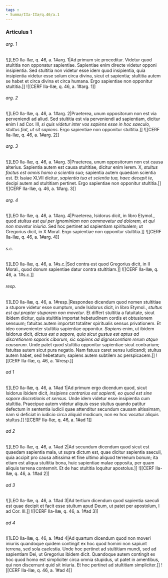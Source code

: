 ```yaml
---
tags : 
- Summa/IIa-IIæ/q.46/a.1
---
```


### Articulus 1

###### arg. 1
![[LEO IIa-IIæ, q. 46, a. 1#arg. 1|Ad primum sic proceditur. Videtur quod stultitia non opponatur sapientiae. Sapientiae enim directe videtur opponi insipientia. Sed stultitia non videtur esse idem quod insipientia, quia insipientia videtur esse solum circa divina, sicut et sapientia; stultitia autem se habet et circa divina et circa humana. Ergo sapientiae non opponitur stultitia.]]
![[CERF IIa-IIæ, q. 46, a. 1#arg. 1]]

###### arg. 2
![[LEO IIa-IIæ, q. 46, a. 1#arg. 2|Praeterea, unum oppositorum non est via perveniendi ad aliud. Sed stultitia est via perveniendi ad sapientiam, dicitur enim I ad Cor. III, *si quis videtur inter vos sapiens esse in hoc saeculo, stultus fiat, ut sit sapiens*. Ergo sapientiae non opponitur stultitia.]]
![[CERF IIa-IIæ, q. 46, a. 1#arg. 2]]

###### arg. 3
![[LEO IIa-IIæ, q. 46, a. 1#arg. 3|Praeterea, unum oppositorum non est causa alterius. Sapientia autem est causa stultitiae, dicitur enim Ierem. X, *stultus factus est omnis homo a scientia sua*; sapientia autem quaedam scientia est. Et Isaiae XLVII dicitur, *sapientia tua et scientia tua, haec decepit te*, decipi autem ad stultitiam pertinet. Ergo sapientiae non opponitur stultitia.]]
![[CERF IIa-IIæ, q. 46, a. 1#arg. 3]]

###### arg. 4
![[LEO IIa-IIæ, q. 46, a. 1#arg. 4|Praeterea, Isidorus dicit, in libro Etymol., quod *stultus est qui per ignominiam non commovetur ad dolorem, et qui non movetur iniuria*. Sed hoc pertinet ad sapientiam spiritualem; ut Gregorius dicit, in X Moral. Ergo sapientiae non opponitur stultitia.]]
![[CERF IIa-IIæ, q. 46, a. 1#arg. 4]]

###### s.c.
![[LEO IIa-IIæ, q. 46, a. 1#s.c.|Sed contra est quod Gregorius dicit, in II Moral., quod donum sapientiae datur contra stultitiam.]]
![[CERF IIa-IIæ, q. 46, a. 1#s.c.]]

###### resp.
![[LEO IIa-IIæ, q. 46, a. 1#resp.|Respondeo dicendum quod nomen stultitiae a stupore videtur esse sumptum, unde Isidorus dicit, in libro Etymol., *stultus est qui propter stuporem non movetur*. Et differt stultitia a fatuitate, sicut ibidem dicitur, quia stultitia importat hebetudinem cordis et obtusionem sensuum; fatuitas autem importat totaliter spiritualis sensus privationem. Et ideo convenienter stultitia sapientiae opponitur. *Sapiens* enim, ut ibidem Isidorus dicit, *dictus est a sapore, quia sicut gustus est aptus ad discretionem saporis ciborum, sic sapiens ad dignoscentiam rerum atque causarum*. Unde patet quod stultitia opponitur sapientiae sicut contrarium; fatuitas autem sicut pura negatio. Nam fatuus caret sensu iudicandi; stultus autem habet, sed hebetatum; sapiens autem subtilem ac perspicacem.]]
![[CERF IIa-IIæ, q. 46, a. 1#resp.]]

###### ad 1
![[LEO IIa-IIæ, q. 46, a. 1#ad 1|Ad primum ergo dicendum quod, sicut Isidorus ibidem dicit, *insipiens contrarius est sapienti, eo quod est sine sapore discretionis et sensus*. Unde idem videtur esse insipientia cum stultitia. Praecipue autem videtur aliquis esse stultus quando patitur defectum in sententia iudicii quae attenditur secundum causam altissimam, nam si deficiat in iudicio circa aliquid modicum, non ex hoc vocatur aliquis stultus.]]
![[CERF IIa-IIæ, q. 46, a. 1#ad 1]]

###### ad 2
![[LEO IIa-IIæ, q. 46, a. 1#ad 2|Ad secundum dicendum quod sicut est quaedam sapientia mala, ut supra dictum est, quae dicitur sapientia saeculi, quia accipit pro causa altissima et fine ultimo aliquod terrenum bonum; ita etiam est aliqua stultitia bona, huic sapientiae malae opposita, per quam aliquis terrena contemnit. Et de hac stultitia loquitur apostolus.]]
![[CERF IIa-IIæ, q. 46, a. 1#ad 2]]

###### ad 3
![[LEO IIa-IIæ, q. 46, a. 1#ad 3|Ad tertium dicendum quod sapientia saeculi est quae decipit et facit esse stultum apud Deum, ut patet per apostolum, I ad Cor. III.]]
![[CERF IIa-IIæ, q. 46, a. 1#ad 3]]

###### ad 4
![[LEO IIa-IIæ, q. 46, a. 1#ad 4|Ad quartum dicendum quod non moveri iniuriis quandoque quidem contingit ex hoc quod homini non sapiunt terrena, sed sola caelestia. Unde hoc pertinet ad stultitiam mundi, sed ad sapientiam Dei, ut Gregorius ibidem dicit. Quandoque autem contingit ex hoc quod homo est simpliciter circa omnia stupidus, ut patet in amentibus, qui non discernunt quid sit iniuria. Et hoc pertinet ad stultitiam simpliciter.]]
![[CERF IIa-IIæ, q. 46, a. 1#ad 4]]

